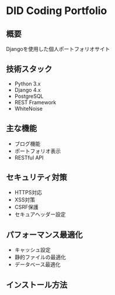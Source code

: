 # DID Coding Portfolio

## 概要
Djangoを使用した個人ポートフォリオサイト

## 技術スタック
- Python 3.x
- Django 4.x
- PostgreSQL
- REST Framework
- WhiteNoise

## 主な機能
- ブログ機能
- ポートフォリオ表示
- RESTful API

## セキュリティ対策
- HTTPS対応
- XSS対策
- CSRF保護
- セキュアヘッダー設定

## パフォーマンス最適化
- キャッシュ設定
- 静的ファイルの最適化
- データベース最適化

## インストール方法
